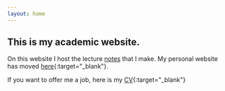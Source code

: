 ```yaml
---
layout: home
---
```

<!-- <!DOCTYPE html>
<meta charset="utf-8">
<title>Redirecting to https://example.com/</title>
<meta http-equiv="refresh" content="0; URL=https://sites.google.com/view/ipsitmantri/">
<link rel="canonical" href="https://sites.google.com/view/ipsitmantri/"> -->
## This is my academic website.
On this website I host the lecture [notes](/notes) that I make.
My personal website has moved [here](https://sites.google.com/view/ipsitmantri/){:target="_blank"}. 

If you want to offer me a job, here is my [CV](https://bit.ly/ipsitcv){:target="_blank"}